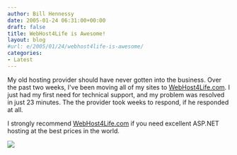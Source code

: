 ```yaml
---
author: Bill Hennessy
date: 2005-01-24 06:31:00+00:00
draft: false
title: WebHost4Life is Awesome!
layout: blog
#url: e/2005/01/24/webhost4life-is-awesome/
categories:
- Latest
---
```


My old hosting provider should have never gotten into the business. Over the past two weeks, I've been moving all of my sites to [WebHost4Life.com](https://www.WebHost4Life.com/default.asp?refid=whennessy). I just had my first need for technical support, and my problem was resolved in just 23 minutes. The the provider took weeks to respond, if he responded at all.   
  
I strongly recommend [WebHost4Life.com](https://www.WebHost4Life.com/default.asp?refid=whennessy) if you need excellent ASP.NET hosting at the best prices in the world.   
  
  
![](https://blog.billhennessy.com/aggbug.aspx?PostID=949)

